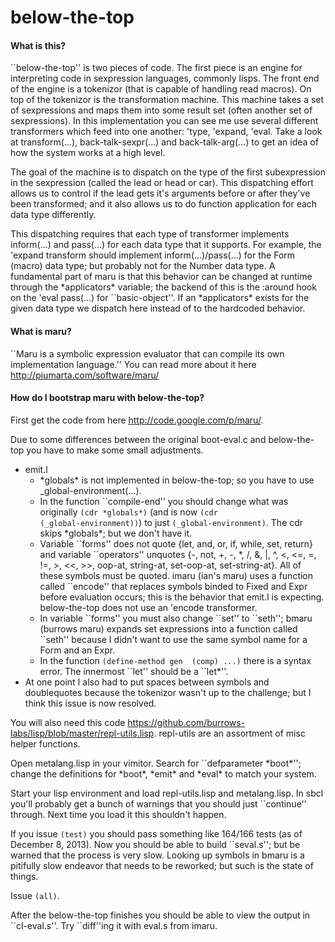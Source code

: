 below-the-top
=============

#### What is this?
``below-the-top'' is two pieces of code.  The first piece is an engine for interpreting code in sexpression
languages, commonly lisps.  The front end of the engine is a tokenizor (that is capable of handling read macros).
On top of the tokenizor is the transformation machine.  This machine takes a set of sexpressions and maps them into
some result set (often another set of sexpressions).  In this implementation you can see me use several different
transformers which feed into one another: 'type, 'expand, 'eval.  Take a look at transform(...),
back-talk-sexpr(...) and back-talk-arg(...) to get an idea of how the system works at a high level.

The goal of the machine is to dispatch on the type of the first subexpression in the sexpression (called the lead or
head or car).  This dispatching effort allows us to control if the lead gets it's arguments before or after they've
been transformed; and it also allows us to do function application for each data type differently.

This dispatching requires that each type of transformer implements inform(...) and pass(...) for each data type that
it supports.  For example, the 'expand transform should implement inform(...)/pass(...) for the Form (macro) data type;
but probably not for the Number data type.  A fundamental part of maru is that this behavior can be changed at runtime
through the \*applicators\* variable; the backend of this is the :around hook on the 'eval pass(...) for ``basic-object''.
If an \*applicators\* exists for the given data type we dispatch here instead of to the hardcoded behavior.

#### What is maru?
``Maru is a symbolic expression evaluator that can compile its own implementation language.''
You can read more about it here http://piumarta.com/software/maru/

#### How do I bootstrap maru with below-the-top?
First get the code from here http://code.google.com/p/maru/.

Due to some differences between the original boot-eval.c and below-the-top you have to make some small adjustments.
+ emit.l
  + \*globals\* is not implemented in below-the-top; so you have to use _global-environment(...).
  + In the function ``compile-end'' you should change what was originally <code>(cdr \*globals\*)</code> (and is now
    <code>(cdr (\_global-environment))</code>) to just <code>(_global-environment)</code>.  The cdr skips \*globals\*; but we don't have
    it.
  + Variable \`\`forms'' does not quote {let, and, or, if, while, set, return} and variable \`\`operators'' unquotes
    {-, not, +, -, *, /, &, |, ^, <, <=, =, !=, >, <<, >>, oop-at, string-at, set-oop-at, set-string-at}.  All of these
    symbols must be quoted. imaru (ian's maru) uses a function called ``encode'' that replaces symbols binded to
    Fixed and Expr before evaluation occurs; this is the behavior that emit.l is expecting.  below-the-top does not use
    an 'encode transformer.
  + In variable \`\`forms'' you must also change \`\`set'' to \`\`seth''; bmaru (burrows maru) expands set expressions into a
    function called ``seth'' because I didn't want to use the same symbol name for a Form and an Expr.
  + In the function <code>(define-method gen <pair> (comp) ...)</code> there is a syntax error.  The innermost
    \`\`let'' should be a ``let*''.  
+ At one point I also had to put spaces between symbols and doublequotes because the tokenizor wasn't up to the challenge; but I think this issue is now resolved.

You will also need this code https://github.com/burrows-labs/lisp/blob/master/repl-utils.lisp.  repl-utils are an assortment of misc helper functions.

Open metalang.lisp in your vimitor. Search for ``defparameter \*boot\*''; change the definitions for \*boot\*, \*emit\* and \*eval\* to match your system.

Start your lisp environment and load repl-utils.lisp and metalang.lisp.  In sbcl you'll probably get a bunch of warnings that you should just ``continue'' through.  Next time you load it this shouldn't happen.

If you issue <code>(test)</code> you should pass something like 164/166 tests (as of December 8, 2013).  Now you should be able to build ``seval.s''; but be warned that the process is very slow.  Looking up symbols in bmaru is a pitifully slow endeavor that needs to be reworked; but such is the state of things.

Issue <code>(all)</code>.

After the below-the-top finishes you should be able to view the output in \`\`cl-eval.s''.  Try ``diff''ing it with eval.s
from imaru.
